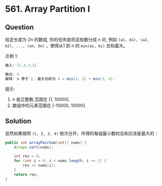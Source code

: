 # 561. Array Partition I

## Question

给定长度为 2n 的数组, 你的任务是将这些数分成 n 对, 例如 `(a1, b1), (a2, b2), ..., (an, bn)` ，使得从1 到 n 的 `min(ai, bi)` 总和最大。

示例 1:

```java
输入: [1,4,3,2]

输出: 4
解释: n 等于 2, 最大总和为 4 = min(1, 2) + min(3, 4).
```

提示:

1. n 是正整数,范围在 [1, 10000].
2. 数组中的元素范围在 [-10000, 10000].

## Solution

显然如果按照 `(1, 2, 3, 4)` 依次分开，所得的每组最小数的总和应该是最大的：

```java
public int arrayPairSum(int[] nums) {
    Arrays.sort(nums);

    int res = 0;
    for (int i = 0; i < nums.length; i += 2) {
        res += nums[i];
    }
    return res;
}
```